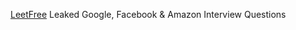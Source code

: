 
[LeetFree](https://sksusha8853.github.io/leetcode/index.html)
Leaked Google, Facebook & Amazon Interview Questions
